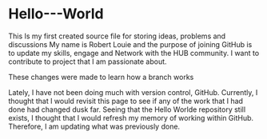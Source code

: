 # Hello---World
This Is my first created source file for storing ideas, problems  and discussions
My name is Robert Louie and the purpose of joining GitHub is to update my skills, engage and Network with the HUB community.  I want to contribute to project that I am passionate about. 

These changes were made to learn how a branch works

Lately, I have not been doing much with version control, GitHub. Currently, I thought that I would revisit this page to see if any of the work that I had done had changed dusk far. Seeing that the Hello Worlde repository still exists, I thought that I would refresh my memory of working within GitHub. Therefore, I am updating what was previously done.
